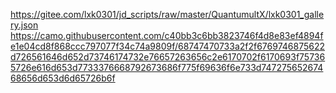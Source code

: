 https://gitee.com/lxk0301/jd_scripts/raw/master/QuantumultX/lxk0301_gallery.json
https://camo.githubusercontent.com/c40bb3c6bb3823746f4d8e83ef4894fe1e04cd8f868ccc797077f34c74a9809f/68747470733a2f2f6769746875622d726561646d652d73746174732e76657263656c2e6170702f6170693f757365726e616d653d7733376668792673686f775f69636f6e733d74727565267468656d653d6d65726b6f
